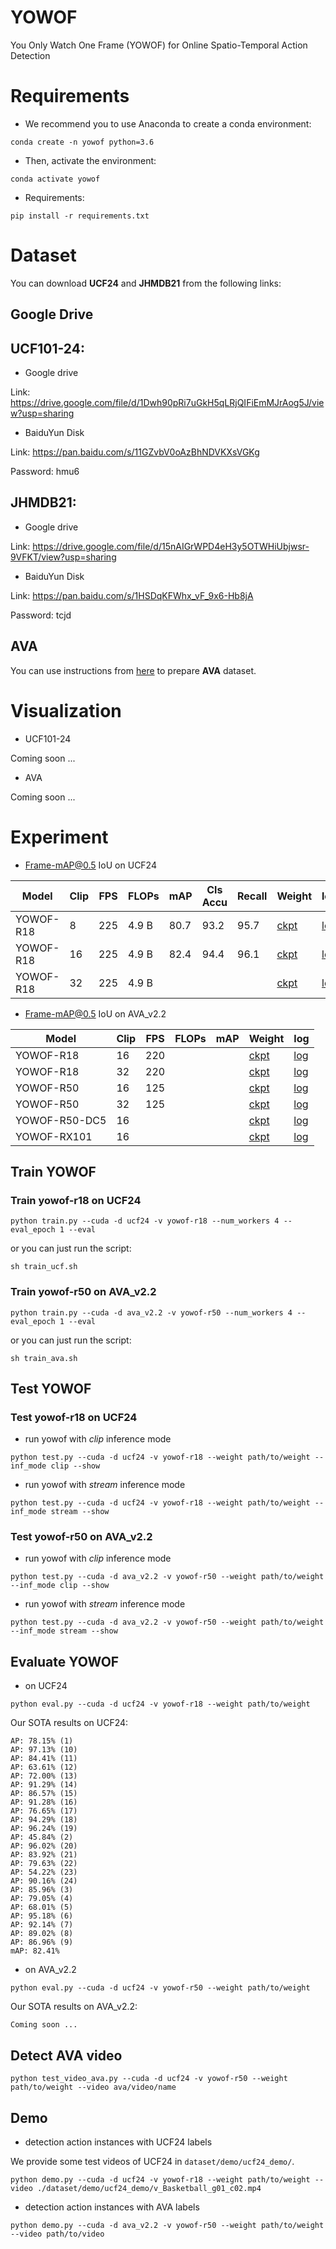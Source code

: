 # YOWOF
You Only Watch One Frame (YOWOF) for Online Spatio-Temporal Action Detection

# Requirements
- We recommend you to use Anaconda to create a conda environment:
```Shell
conda create -n yowof python=3.6
```

- Then, activate the environment:
```Shell
conda activate yowof
```

- Requirements:
```Shell
pip install -r requirements.txt 
```

# Dataset
You can download **UCF24** and **JHMDB21** from the following links:

## Google Drive
## UCF101-24:
* Google drive

Link: https://drive.google.com/file/d/1Dwh90pRi7uGkH5qLRjQIFiEmMJrAog5J/view?usp=sharing

* BaiduYun Disk

Link: https://pan.baidu.com/s/11GZvbV0oAzBhNDVKXsVGKg

Password: hmu6 

## JHMDB21: 
* Google drive

Link: https://drive.google.com/file/d/15nAIGrWPD4eH3y5OTWHiUbjwsr-9VFKT/view?usp=sharing

* BaiduYun Disk

Link: https://pan.baidu.com/s/1HSDqKFWhx_vF_9x6-Hb8jA 

Password: tcjd 

## AVA
You can use instructions from [here](https://github.com/yjh0410/AVA_Dataset) to prepare **AVA** dataset.

# Visualization
* UCF101-24

Coming soon ...

* AVA

Coming soon ...


# Experiment
* Frame-mAP@0.5 IoU on UCF24

|    Model    |   Clip  |    FPS    |  FLOPs  |  mAP   |  Cls Accu  |  Recall  |   Weight   |   log   |
|-------------|---------|-----------|---------|--------|------------|----------|------------|---------|
|  YOWOF-R18  |    8    |     225   |  4.9 B  |  80.7  |    93.2    |   95.7   | [ckpt]() | [log]() |
|  YOWOF-R18  |   16    |     225   |  4.9 B  |  82.4  |    94.4    |   96.1   | [ckpt](https://github.com/yjh0410/YOWOF/releases/download/yowof-weight/yowof-r18_epoch_5_94.4_96.1_82.4.pth) | [log](https://github.com/yjh0410/YOWOF/releases/download/yowof-weight/YOWOF-R18-K16-UCF24.txt) |
|  YOWOF-R18  |   32    |     225   |  4.9 B  |        |            |          | [ckpt]() | [log]() |


* Frame-mAP@0.5 IoU on AVA_v2.2

|     Model     |   Clip  |    FPS    |  FLOPs  |  mAP   |   Weight   |   log   |
|---------------|---------|-----------|---------|--------|------------|---------|
|   YOWOF-R18   |   16    |    220    |         |        | [ckpt]() | [log]() |
|   YOWOF-R18   |   32    |    220    |         |        | [ckpt]() | [log]() |
|   YOWOF-R50   |   16    |    125    |         |        | [ckpt]() | [log]() |
|   YOWOF-R50   |   32    |    125    |         |        | [ckpt]() | [log]() |
| YOWOF-R50-DC5 |   16    |           |         |        | [ckpt]() | [log]() |
|  YOWOF-RX101  |   16    |           |         |        | [ckpt]() | [log]() |

## Train YOWOF
### Train yowof-r18 on UCF24

```Shell
python train.py --cuda -d ucf24 -v yowof-r18 --num_workers 4 --eval_epoch 1 --eval
```

or you can just run the script:

```Shell
sh train_ucf.sh
```

### Train yowof-r50 on AVA_v2.2

```Shell
python train.py --cuda -d ava_v2.2 -v yowof-r50 --num_workers 4 --eval_epoch 1 --eval
```

or you can just run the script:

```Shell
sh train_ava.sh
```

## Test YOWOF
### Test yowof-r18 on UCF24

* run yowof with *clip* inference mode

```Shell
python test.py --cuda -d ucf24 -v yowof-r18 --weight path/to/weight --inf_mode clip --show
```

* run yowof with *stream* inference mode

```Shell
python test.py --cuda -d ucf24 -v yowof-r18 --weight path/to/weight --inf_mode stream --show
```

### Test yowof-r50 on AVA_v2.2

* run yowof with *clip* inference mode

```Shell
python test.py --cuda -d ava_v2.2 -v yowof-r50 --weight path/to/weight --inf_mode clip --show
```

* run yowof with *stream* inference mode

```Shell
python test.py --cuda -d ava_v2.2 -v yowof-r50 --weight path/to/weight --inf_mode stream --show
```

## Evaluate YOWOF
* on UCF24

```Shell
python eval.py --cuda -d ucf24 -v yowof-r18 --weight path/to/weight
```

Our SOTA results on UCF24:
```Shell
AP: 78.15% (1)
AP: 97.13% (10)
AP: 84.41% (11)
AP: 63.61% (12)
AP: 72.00% (13)
AP: 91.29% (14)
AP: 86.57% (15)
AP: 91.28% (16)
AP: 76.65% (17)
AP: 94.29% (18)
AP: 96.24% (19)
AP: 45.84% (2)
AP: 96.02% (20)
AP: 83.92% (21)
AP: 79.63% (22)
AP: 54.22% (23)
AP: 90.16% (24)
AP: 85.96% (3)
AP: 79.05% (4)
AP: 68.01% (5)
AP: 95.18% (6)
AP: 92.14% (7)
AP: 89.02% (8)
AP: 86.96% (9)
mAP: 82.41%
```

* on AVA_v2.2

```Shell
python eval.py --cuda -d ucf24 -v yowof-r50 --weight path/to/weight
```

Our SOTA results on AVA_v2.2:
```Shell
Coming soon ...
```
## Detect AVA video

```Shell
python test_video_ava.py --cuda -d ucf24 -v yowof-r50 --weight path/to/weight --video ava/video/name
```

## Demo
* detection action instances with UCF24 labels

We provide some test videos of UCF24 in ```dataset/demo/ucf24_demo/```.

```Shell
python demo.py --cuda -d ucf24 -v yowof-r18 --weight path/to/weight --video ./dataset/demo/ucf24_demo/v_Basketball_g01_c02.mp4
```

* detection action instances with AVA labels

```Shell
python demo.py --cuda -d ava_v2.2 -v yowof-r50 --weight path/to/weight --video path/to/video
```
